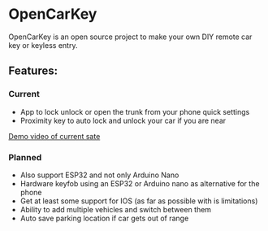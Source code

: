 # OpenCarKey

OpenCarKey is an open source project to make your own DIY remote car key or keyless entry.

## Features:
### Current
- App to lock unlock or open the trunk from your phone quick settings
- Proximity key to auto lock and unlock your car if you are near

[Demo video of current sate](https://www.instagram.com/reel/C-vFoHECqch/?utm_source=ig_web_copy_link&igsh=MzRlODBiNWFlZA==)

### Planned
- Also support ESP32 and not only Arduino Nano
- Hardware keyfob using an ESP32 or Arduino nano as alternative for the phone
- Get at least some support for IOS (as far as possible with is limitations)
- Ability to add multiple vehicles and switch between them
- Auto save parking location if car gets out of range